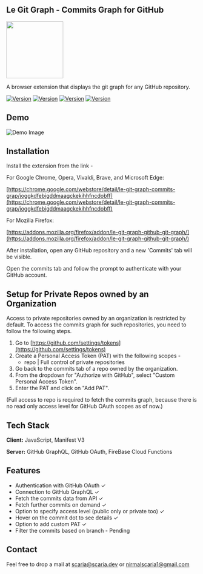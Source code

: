 ## Le Git Graph - Commits Graph for GitHub

<img src = "https://drive.google.com/uc?export=download&id=12bnQqy4cm2vQcZSKWo2INBv-69iqkF_p" width = "150">

A browser extension that displays the git graph for any GitHub repository.

[![Version](https://img.shields.io/badge/License-MIT-yellow)]()
[![Version](https://img.shields.io/badge/Version-1.2.0-yellowgreen)]()
[![Version](https://img.shields.io/badge/Chrome_CI/CD-Success-green)]()
[![Version](https://img.shields.io/badge/Firefox_CI/CD-Success-green)]()

## Demo
![Demo Image](https://user-images.githubusercontent.com/46727865/218700103-c26082db-a696-435c-934c-cc66e1c067bd.png)



## Installation

Install the extension from the link -

For Google Chrome, Opera, Vivaldi, Brave, and Microsoft Edge:

[https://chrome.google.com/webstore/detail/le-git-graph-commits-grap/joggkdfebigddmaagckekihhfncdobff](https://chrome.google.com/webstore/detail/le-git-graph-commits-grap/joggkdfebigddmaagckekihhfncdobff)

For Mozilla Firefox:

[https://addons.mozilla.org/firefox/addon/le-git-graph-github-git-graph/](https://addons.mozilla.org/firefox/addon/le-git-graph-github-git-graph/)


After installation, open any GitHub repository and a new 'Commits' tab will be visible.

Open the commits tab and follow the prompt to authenticate with your GitHub account.

## Setup for Private Repos owned by an Organization

Access to private repositories owned by an organization is restricted by default. To access the commits graph for such repositories, you need to follow the following steps.

1. Go to [https://github.com/settings/tokens](https://github.com/settings/tokens) 
2. Create a Personal Access Token (PAT)  with the following scopes -
    - repo |  Full control of private repositories
3. Go back to the commits tab of a repo owned by the organization.
4. From the dropdown for "Authorize with GitHub", select "Custom Personal Access Token".
5. Enter the PAT and click on "Add PAT".

(Full access to repo is required to fetch the commits graph, because there is no read only access level for GitHub OAuth scopes as of now.)

## Tech Stack

**Client:** JavaScript, Manifest V3

**Server:** GitHub GraphQL, GitHub OAuth, FireBase Cloud Functions


## Features

- Authentication with GitHub OAuth  ✓
- Connection to GitHub GraphQL ✓
- Fetch the commits data from API ✓
- Fetch further commits on demand ✓
- Option to specify access level (public only or private too) ✓
- Hover on the commit dot to see details ✓
- Option to add custom PAT ✓
- Filter the commits based on branch - Pending

## Contact

Feel free to drop a mail at scaria@scaria.dev or nirmalscaria1@gmail.com
